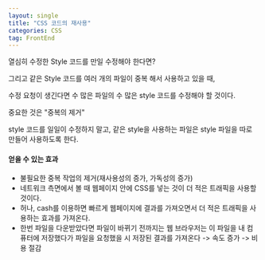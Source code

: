 ```yaml
---
layout: single
title: "CSS 코드의 재사용"
categories: CSS
tag: FrontEnd
---
```


열심히 수정한 Style 코드를 만일 수정해야 한다면?

그리고 같은 Style 코드를 여러 개의 파일이 중복 해서 사용하고 있을 때,

수정 요청이 생긴다면 수 많은 파일의 수 많은 style 코드를 수정해야 할 것이다.

중요한 것은 "중복의 제거"

style 코드를 일일이 수정하지 말고, 같은 style을 사용하는 파일은 style 파일을 따로 만들어 사용하도록 한다.

#### 얻을 수 있는 효과
- 불필요한 중복 작업의 제거(재사용성의 증가, 가독성의 증가)
- 네트워크 측면에서 볼 때 웹페이지 안에 CSS를 넣는 것이 더 적은 트래픽을 사용할 것이다.
- 허나, cash를 이용하면 빠르게 웹페이지에 결과를 가져오면서 더 적은 트래픽을 사용하는 효과를 가져온다.
- 한번 파일을 다운받았다면 파일이 바뀌기 전까지는 웹 브라우저는 이 파일을 내 컴퓨터에 저장했다가 파일을 요청했을 시 저장된 결과를 가져온다 -> 속도 증가 -> 비용 절감
